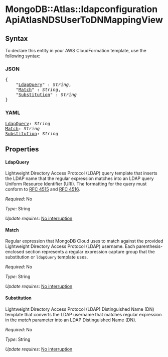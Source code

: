 # MongoDB::Atlas::ldapconfiguration ApiAtlasNDSUserToDNMappingView

## Syntax

To declare this entity in your AWS CloudFormation template, use the following syntax:

### JSON

<pre>
{
    "<a href="#ldapquery" title="LdapQuery">LdapQuery</a>" : <i>String</i>,
    "<a href="#match" title="Match">Match</a>" : <i>String</i>,
    "<a href="#substitution" title="Substitution">Substitution</a>" : <i>String</i>
}
</pre>

### YAML

<pre>
<a href="#ldapquery" title="LdapQuery">LdapQuery</a>: <i>String</i>
<a href="#match" title="Match">Match</a>: <i>String</i>
<a href="#substitution" title="Substitution">Substitution</a>: <i>String</i>
</pre>

## Properties

#### LdapQuery

Lightweight Directory Access Protocol (LDAP) query template that inserts the LDAP name that the regular expression matches into an LDAP query Uniform Resource Identifier (URI). The formatting for the query must conform to [RFC 4515](https://datatracker.ietf.org/doc/html/rfc4515) and [RFC 4516](https://datatracker.ietf.org/doc/html/rfc4516).

_Required_: No

_Type_: String

_Update requires_: [No interruption](https://docs.aws.amazon.com/AWSCloudFormation/latest/UserGuide/using-cfn-updating-stacks-update-behaviors.html#update-no-interrupt)

#### Match

Regular expression that MongoDB Cloud uses to match against the provided Lightweight Directory Access Protocol (LDAP) username. Each parenthesis-enclosed section represents a regular expression capture group that the substitution or `ldapQuery` template uses.

_Required_: No

_Type_: String

_Update requires_: [No interruption](https://docs.aws.amazon.com/AWSCloudFormation/latest/UserGuide/using-cfn-updating-stacks-update-behaviors.html#update-no-interrupt)

#### Substitution

Lightweight Directory Access Protocol (LDAP) Distinguished Name (DN) template that converts the LDAP username that matches regular expression in the *match* parameter into an LDAP Distinguished Name (DN).

_Required_: No

_Type_: String

_Update requires_: [No interruption](https://docs.aws.amazon.com/AWSCloudFormation/latest/UserGuide/using-cfn-updating-stacks-update-behaviors.html#update-no-interrupt)

